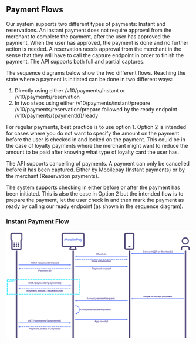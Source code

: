 ## <a name="payment-flows"></a>Payment Flows

Our system supports two different types of payments: Instant and reservations. An instant payment does not require approval from the merchant to complete the payment, after the user has approved the payment. When the user has approved, the payment is done and no further action is needed. A reservation needs approval from the merchant in the sense that they will have to call the capture endpoint in order to finish the payment. The API supports both full and partial captures.

The sequence diagrams below show the two different flows. Reaching the state where a payment is initiated can be done in two different ways:
1.	Directly using either /v10/payments/instant or /v10/payments/reservation
2.	In two steps using either /v10/payments/instant/prepare /v10/payments/reservation/prepare followed by the ready endpoint /v10/payments/{paymentId}/ready

For regular payments, best practice is to use option 1.
Option 2 is intended for cases where you do not want to specify the amount on the payment before the user is checked in and locked on the payment. This could be in the case of loyalty payments where the merchant might want to reduce the amount to be paid after knowing what type of loyalty card the user has. 

The API supports cancelling of payments. A payment can only be cancelled before it has been captured. Either by Mobilepay (Instant payments) or by the merchant (Reservation payments).

The system supports checking in either before or after the payment has been initiated. This is also the case in Option 2 but the intended flow is to prepare the payment, let the user check in and then mark the payment as ready by calling our ready endpoint (as shown in the sequence diagram).



### <a name="instant"></a>Instant Payment Flow

[![](assets/images/InstantFlow.png)](assets/images/InstantFlow.png)
